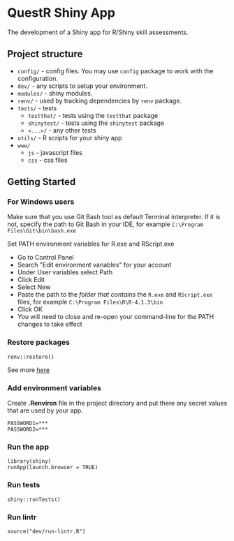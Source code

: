 # QuestR Shiny App

The development of a Shiny app for R/Shiny skill assessments.

## Project structure

- `config/` - config files. You may use `config` package to work with the configuration.
- `dev/` - any scripts to setup your environment.
- `modules/` - shiny modules.
- `renv/` - used by tracking dependencies by `renv` package.
- `tests/` - tests
    - `testthat/` - tests using the `testthat` package
    - `shinytest/` - tests using the `shinytest` package
    - `<...>/` - any other tests
- `utils/` - R scripts for your shiny app
- `www/` 
    - `js` - javascript files
    - `css` - css files

## Getting Started

### For Windows users

Make sure that you use Git Bash tool as default Terminal interpreter. If it is not, specify the path to Git Bash in your IDE, for example `C:\Program Files\Git\bin\bash.exe` 

Set PATH environment variables for R.exe and RScript.exe
* Go to Control Panel
* Search "Edit environment variables" for your account
* Under User variables select Path
* Click Edit
* Select New
* Paste the path to the _folder that contains_ the `R.exe` and `RScript.exe` files, for example `C:\Program Files\R\R-4.1.3\bin`
* Click OK
* You will need to close and re-open your command-line for the PATH changes to take effect

### Restore packages

```{r}
renv::restore()
```

See more [here](https://rstudio.github.io/renv/articles/renv.html)

### Add environment variables

Create **.Renviron** file in the project directory and put there any secret values that are used by your app.

```{r}
PASSWORD1=***
PASSWORD2=***
```
### Run the app
```{r}
library(shiny)
runApp(launch.browser = TRUE)
```

### Run tests

```{r}
shiny::runTests()
```

### Run lintr

```{r}
source("dev/run-lintr.R")
```
